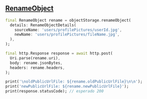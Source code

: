## [RenameObject](https://docs.oracle.com/en-us/iaas/api/#/pt/objectstorage/20160918/Object/RenameObject)

```dart
final RenameObject rename = objectStorage.renameObject(
  details: RenameObjectDetails(
    sourceName: 'users/profilePictures/userId.jpg', 
    newName: 'users/profilePictures/fileName.jpg',
  ),
);

final http.Response response = await http.post(
  Uri.parse(rename.uri),
  body: rename.jsonBytes,
  headers: rename.headers,
);

print('\noldPublicUrlFile: ${rename.oldPublicUrlFile}\n\n');
print('newPublicUrlFile: ${rename.newPublicUrlFile}');
print(response.statusCode); // esperado 200
```
